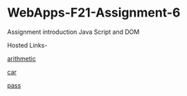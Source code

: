 # WebApps-F21-Assignment-6
Assignment introduction Java Script and DOM


Hosted Links-

[arithmetic](https://github.com/44-563-WebApps-F21/webapps-f21-assignment-6-tejaswi31353/blob/main/arithmetic.html)<br>

[car](https://github.com/44-563-WebApps-F21/webapps-f21-assignment-6-tejaswi31353/blob/main/car.html)<br>

[pass](https://github.com/44-563-WebApps-F21/webapps-f21-assignment-6-tejaswi31353/blob/main/pass.html)<br>

